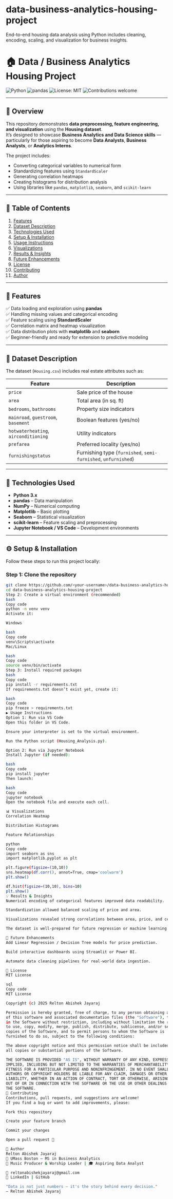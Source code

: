 # data-business-analytics-housing-project
End-to-end housing data analysis using Python includes cleaning, encoding, scaling, and visualization for business insights.

# 🏠 Data / Business Analytics Housing Project

![Python](https://img.shields.io/badge/Python-3.x-blue.svg)
![pandas](https://img.shields.io/badge/pandas-Data%20Analysis-green)
![License: MIT](https://img.shields.io/badge/License-MIT-yellow.svg)
![Contributions welcome](https://img.shields.io/badge/Contributions-Welcome-brightgreen)

---

## 📘 Overview

This repository demonstrates **data preprocessing, feature engineering, and visualization** using the **Housing dataset**.  
It’s designed to showcase **Business Analytics and Data Science skills** — particularly for those aspiring to become **Data Analysts**, **Business Analysts**, or **Analytics Interns**.

The project includes:
- Converting categorical variables to numerical form  
- Standardizing features using `StandardScaler`  
- Generating correlation heatmaps  
- Creating histograms for distribution analysis  
- Using libraries like `pandas`, `matplotlib`, `seaborn`, and `scikit-learn`

---

## 📂 Table of Contents

1. [Features](#-features)
2. [Dataset Description](#-dataset-description)
3. [Technologies Used](#-technologies-used)
4. [Setup & Installation](#️-setup--installation)
5. [Usage Instructions](#-usage-instructions)
6. [Visualizations](#-visualizations)
7. [Results & Insights](#-results--insights)
8. [Future Enhancements](#-future-enhancements)
9. [License](#-license)
10. [Contributing](#-contributing)
11. [Author](#-author)

---

## 🚀 Features

✅ Data loading and exploration using **pandas**  
✅ Handling missing values and categorical encoding  
✅ Feature scaling using **StandardScaler**  
✅ Correlation matrix and heatmap visualization  
✅ Data distribution plots with **matplotlib** and **seaborn**  
✅ Beginner-friendly and ready for extension to predictive modeling  

---

## 🏡 Dataset Description

The dataset (`Housing.csv`) includes real estate attributes such as:

| Feature | Description |
|----------|--------------|
| `price` | Sale price of the house |
| `area` | Total area (in sq. ft) |
| `bedrooms`, `bathrooms` | Property size indicators |
| `mainroad`, `guestroom`, `basement` | Boolean features (yes/no) |
| `hotwaterheating`, `airconditioning` | Utility indicators |
| `prefarea` | Preferred locality (yes/no) |
| `furnishingstatus` | Furnishing type (`furnished`, `semi-furnished`, `unfurnished`) |

---

## 🧠 Technologies Used

- **Python 3.x**
- **pandas** – Data manipulation
- **NumPy** – Numerical computing
- **Matplotlib** – Basic plotting
- **Seaborn** – Statistical visualization
- **scikit-learn** – Feature scaling and preprocessing
- **Jupyter Notebook / VS Code** – Development environments

---

## ⚙️ Setup & Installation

Follow these steps to run this project locally:

### Step 1: Clone the repository
```bash
git clone https://github.com/<your-username>/data-business-analytics-housing-project.git
cd data-business-analytics-housing-project
Step 2: Create a virtual environment (recommended)
bash
Copy code
python -m venv venv
Activate it:

Windows

bash
Copy code
venv\Scripts\activate
Mac/Linux

bash
Copy code
source venv/bin/activate
Step 3: Install required packages
bash
Copy code
pip install -r requirements.txt
If requirements.txt doesn’t exist yet, create it:

bash
Copy code
pip freeze > requirements.txt
▶️ Usage Instructions
Option 1: Run via VS Code
Open this folder in VS Code.

Ensure your interpreter is set to the virtual environment.

Run the Python script (Housing_Analysis.py).

Option 2: Run via Jupyter Notebook
Install Jupyter (if needed):

bash
Copy code
pip install jupyter
Then launch:

bash
Copy code
jupyter notebook
Open the notebook file and execute each cell.

📊 Visualizations
Correlation Heatmap

Distribution Histograms

Feature Relationships

python
Copy code
import seaborn as sns
import matplotlib.pyplot as plt

plt.figure(figsize=(10,10))
sns.heatmap(df.corr(), annot=True, cmap='coolwarm')
plt.show()

df.hist(figsize=(10,10), bins=10)
plt.show()
💡 Results & Insights
Numerical encoding of categorical features improved data readability.

Standardization allowed balanced scaling of price and area.

Visualizations revealed strong correlations between area, price, and certain amenities.

The dataset is well-prepared for future regression or machine learning tasks.

🔮 Future Enhancements
Add Linear Regression / Decision Tree models for price prediction.

Build interactive dashboards using Streamlit or Power BI.

Automate data cleaning pipelines for real-world data ingestion.

📜 License
MIT License

sql
Copy code
MIT License

Copyright (c) 2025 Relton Abishek Jayaraj

Permission is hereby granted, free of charge, to any person obtaining a copy
of this software and associated documentation files (the "Software"), to deal
in the Software without restriction, including without limitation the rights 
to use, copy, modify, merge, publish, distribute, sublicense, and/or sell 
copies of the Software, and to permit persons to whom the Software is 
furnished to do so, subject to the following conditions:

The above copyright notice and this permission notice shall be included in 
all copies or substantial portions of the Software.

THE SOFTWARE IS PROVIDED "AS IS", WITHOUT WARRANTY OF ANY KIND, EXPRESS OR 
IMPLIED, INCLUDING BUT NOT LIMITED TO THE WARRANTIES OF MERCHANTABILITY, 
FITNESS FOR A PARTICULAR PURPOSE AND NONINFRINGEMENT. IN NO EVENT SHALL THE 
AUTHORS OR COPYRIGHT HOLDERS BE LIABLE FOR ANY CLAIM, DAMAGES OR OTHER 
LIABILITY, WHETHER IN AN ACTION OF CONTRACT, TORT OR OTHERWISE, ARISING FROM, 
OUT OF OR IN CONNECTION WITH THE SOFTWARE OR THE USE OR OTHER DEALINGS IN 
THE SOFTWARE.
🤝 Contributing
Contributions, pull requests, and suggestions are welcome!
If you find a bug or want to add improvements, please:

Fork this repository

Create your feature branch

Commit your changes

Open a pull request 🚀

👤 Author
Relton Abishek Jayaraj
📍 UMass Boston – MS in Business Analytics
🎵 Music Producer & Worship Leader | 🎓 Aspiring Data Analyst

📧 reltonabishekjayaraj@gmail.com
🔗 LinkedIn | GitHub

"Data is not just numbers — it's the story behind every decision."
— Relton Abishek Jayaraj
